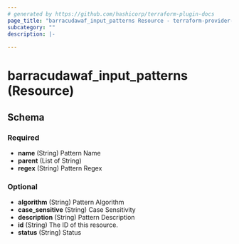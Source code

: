 ```yaml
---
# generated by https://github.com/hashicorp/terraform-plugin-docs
page_title: "barracudawaf_input_patterns Resource - terraform-provider-barracudawaf"
subcategory: ""
description: |-
  
---
```


# barracudawaf_input_patterns (Resource)





<!-- schema generated by tfplugindocs -->
## Schema

### Required

- **name** (String) Pattern Name
- **parent** (List of String)
- **regex** (String) Pattern Regex

### Optional

- **algorithm** (String) Pattern Algorithm
- **case_sensitive** (String) Case Sensitivity
- **description** (String) Pattern Description
- **id** (String) The ID of this resource.
- **status** (String) Status


